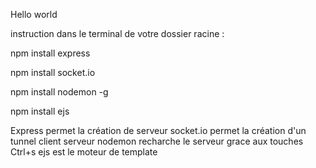 Hello world

instruction dans le terminal de votre dossier racine :

npm install express

npm install socket.io

npm install nodemon -g

npm install ejs

Express permet la création de serveur
socket.io permet la création d'un tunnel client serveur
nodemon recharche le serveur grace aux touches Ctrl+s
ejs est le moteur de template